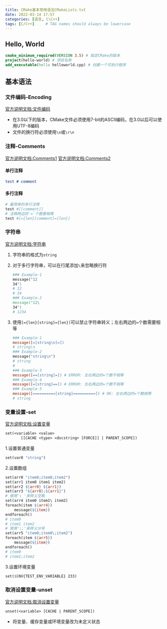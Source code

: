 ```yaml
---
title: CMake基本常用语法CMakeLists.txt
date: 2022-03-14 17:57
categories: [语言, C\C++]
tags: [C/C++]     # TAG names should always be lowercase
---
```


## Hello, World
~~~cmake
cmake_minimum_required(VERSION 3.5) # 指定CMake的版本
project(hello-world) # 项目名称
add_executable(hello helloworld.cpp) # 创建一个可执行程序

~~~

## 基本语法

### 文件编码-Encoding
[官方说明文档:文件编码](https://cmake.org/cmake/help/latest/manual/cmake-language.7.html#id15)
+ 在3.0以下的版本，CMake文件必须使用7-bit的ASCII编码，在3.0以后可以使用UTF-8编码
+ 文件的换行符必须使用`\n`或`\r\n`

### 注释-Comments

[官方说明文档:Comments1](https://cmake.org/cmake/help/latest/manual/cmake-language.7.html#id24)
[官方说明文档:Comments2](https://cmake.org/cmake/help/latest/manual/cmake-language.7.html#id25)

#### 单行注释
~~~cmake
test # comment
~~~

#### 多行注释
~~~makefile
# 最简单的多行注释
test #[[comment]]
# 注释两边的`=`个数要相等
test #[={len}[comment]={len}]
~~~

### 字符串
[官方说明文档:字符串](https://cmake.org/cmake/help/latest/manual/cmake-language.7.html#id20)
1. 字符串的格式为`string`
2. 对于多行字符串，可以在行尾添加`\`来忽略换行符
   ```makefile
   ### Example-1
   message("12
   34")
   # 12
   # 34
   ### Example-2
   message("12\
   34")
   # 1234

   ```

3. 使用`[={len}[string]={len}]`可以禁止字符串转义；左右两边的`=`个数需要相等
   ```makefile
   ### Example-1
   message([=[string\n]=])
   # string\n
   ### Example-2
   message("string\n")
   # string
   #
   ### Example-3
   message([==[string]=]) # ERROR: 左右两边的=个数不相等
   ### Example-4
   message([=[string]==]) # ERROR: 左右两边的=个数不相等
   ### Example-5
   message([==========[string]==========]) # OK: 左右两边的=个数相等
   # string

   ```

### 变量设置-set
[官方说明文档:设置变量](https://cmake.org/cmake/help/latest/command/set.html#command:set)
```makefile
set(<variable> <value>
       [[CACHE <type> <docstring> [FORCE]] | PARENT_SCOPE])

```
1.设置普通变量

```makefile
set(var0 "string")
```

2.设置数组

```makefile
set(arr0 "item0;item0;item2")
set(arr1 item0 item1 item2)
set(arr2 ${arr0} ${arr1})
set(arr3 "${arr0};${arr1}")
# 使用'\ '来转义空格
set(arr4 item0 item1\ item2)
foreach(item ${arr4})
	message(${item})
endforeach()
# item0
# item1 item2
# 使用'\;'来转义分号
set(arr5 "item0;item0\;item2")
foreach(item ${arr5})
	message(${item})
endforeach()
# item0
# item1;item2

```

3.设置环境变量

```makefile
set($ENV{TEST_ENV_VARIABLE} 233)
```

### 取消设置变量-unset

[官方说明文档:取消设置变量](https://cmake.org/cmake/help/latest/command/unset.html#command:unset)

```makefile
unset(<variable> [CACHE | PARENT_SCOPE])
```

+ 将变量、缓存变量或环境变量改为未定义状态
